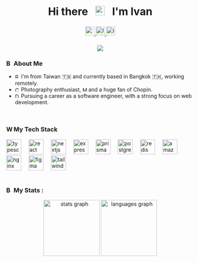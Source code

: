 ###

<!-- Title -->
<div align="center">
    <h1 >
        Hi there
        &nbsp;
        <img src="https://raw.githubusercontent.com/Tarikul-Islam-Anik/Animated-Fluent-Emojis/master/Emojis/Hand%20gestures/Hand%20with%20Fingers%20Splayed%20Light%20Skin%20Tone.png" alt="Hand with Fingers Splayed Light Skin Tone" width="25" height="25" />
        &nbsp;
        I'm Ivan
    </h1>
</div>

###

<!-- Contact -->
<div align="center">
    <a href="mailto:ivancreate1997@gmail.com">
        <img src="https://img.shields.io/static/v1?message=Gmail&logo=gmail&label=&color=D14836&logoColor=white&labelColor=&style=for-the-badge" height="24" alt="gmail logo"  />
    </a>
    <a href="https://www.linkedin.com/in/yiming-liao/" target="_blank">
        <img src="https://img.shields.io/static/v1?message=LinkedIn&logo=linkedin&label=&color=0077B5&logoColor=white&labelColor=&style=for-the-badge" height="24" alt="linkedin logo"  />
    </a>
    <a href="https://www.instagram.com/1van______/" target="_blank">
        <img src="https://img.shields.io/static/v1?message=Instagram&logo=instagram&label=&color=E4405F&logoColor=white&labelColor=&style=for-the-badge" height="24" alt="instagram logo"  />
    </a>
</div>

###

<!-- Visitors -->
<div align="center">
  <img src="https://visitor-badge.laobi.icu/badge?page_id=yiming-liao.yiming-liao&left_color=black&right_color=black"  />
</div>

<!-- About me -->
<div>
    <h3>
        <img src="https://raw.githubusercontent.com/Tarikul-Islam-Anik/Animated-Fluent-Emojis/master/Emojis/Food/Bubble%20Tea.png" alt="Bubble Tea" width="16" height="16" />
        About Me
    </h3>
    <ul>
        <li>
            <img src="https://raw.githubusercontent.com/Tarikul-Islam-Anik/Animated-Fluent-Emojis/master/Emojis/Smilies/Red%20Heart.png" alt="Red Heart" width="12" height="12" />
            I'm from Taiwan 🇹🇼 and currently based in Bangkok 🇹🇭, working remotely.
        </li>
        <li>
            <img src="https://raw.githubusercontent.com/Tarikul-Islam-Anik/Animated-Fluent-Emojis/master/Emojis/Objects/Camera%20with%20Flash.png" alt="Camera with Flash" width="12" height="12" />
            Photography enthusiast,
            <img src="https://raw.githubusercontent.com/Tarikul-Islam-Anik/Animated-Fluent-Emojis/master/Emojis/Objects/Musical%20Keyboard.png" alt="Musical Keyboard" width="12" height="12" />
            and a huge fan of Chopin.
         </li>
        <li>
            <img src="https://raw.githubusercontent.com/Tarikul-Islam-Anik/Animated-Fluent-Emojis/master/Emojis/Objects/Desktop%20Computer.png" alt="Desktop Computer" width="12" height="12" />
            Pursuing a career as a software engineer, with a strong focus on web development.
         </li>
    </ul>

</div>

<br/>

<!-- My tech stack -->
<div>
    <h3 align="left">
        <img src="https://raw.githubusercontent.com/Tarikul-Islam-Anik/Animated-Fluent-Emojis/master/Emojis/Objects/Wrench.png" alt="Wrench" width="16" height="16" />
        My Tech Stack
    </h3>
    <div align="left">
        <img src="https://skillicons.dev/icons?i=ts" height="40" alt="typescript logo"  />
        <img width="12" />
        <img src="https://skillicons.dev/icons?i=react" height="40" alt="react logo"  />
        <img width="12" />
        <img src="https://skillicons.dev/icons?i=nextjs" height="40" alt="nextjs logo"  />
        <img width="12" />
        <img src="https://skillicons.dev/icons?i=express" height="40" alt="express logo"  />
        <img width="12" />
        <img src="https://skillicons.dev/icons?i=prisma" height="40" alt="prisma logo"  />
        <img width="12" />
        <img src="https://skillicons.dev/icons?i=postgres" height="40" alt="postgresql logo"  />
        <img width="12" />
        <img src="https://skillicons.dev/icons?i=redis" height="40" alt="redis logo"  />
        <img width="12" />
        <img src="https://skillicons.dev/icons?i=aws" height="40" alt="amazonwebservices logo"  />
        <img width="12" />
        <img src="https://skillicons.dev/icons?i=nginx" height="40" alt="nginx logo"  />
        <img width="12" />
        <img src="https://skillicons.dev/icons?i=figma" height="40" alt="figma logo"  />
        <img width="12" />
        <img src="https://skillicons.dev/icons?i=tailwind" height="40" alt="tailwindcss logo"  />
    </div>
</div>

<br/>

<!-- My Stats -->
<div>
    <h3 align="left">
        <img src="https://raw.githubusercontent.com/Tarikul-Islam-Anik/Animated-Fluent-Emojis/master/Emojis/Objects/Bar%20Chart.png" alt="Bar Chart" width="16" height="16" />
        My Stats :
    </h3>
    <div align="center">
        <img src="https://github-readme-stats.vercel.app/api?username=yiming-liao&hide_title=false&hide_rank=false&show_icons=true&include_all_commits=true&count_private=true&disable_animations=false&theme=onedark&locale=en&hide_border=false&order=1" height="150" alt="stats graph"  />
        <img src="https://github-readme-stats.vercel.app/api/top-langs?username=yiming-liao&locale=en&hide_title=false&layout=compact&card_width=320&langs_count=5&theme=dracula&hide_border=false&order=2" height="150" alt="languages graph"  />
    </div>
</div>
